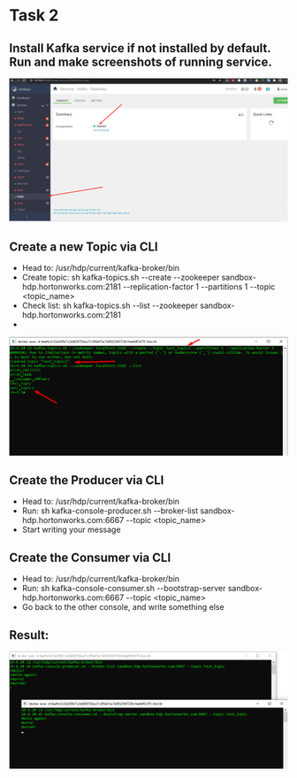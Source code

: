 # Task 2

## Install Kafka service if not installed by default. Run and make screenshots of running service.
![kafka](./img/kafka.png)

## Create a new Topic via CLI
- Head to: /usr/hdp/current/kafka-broker/bin
- Create topic: sh kafka-topics.sh --create --zookeeper sandbox-hdp.hortonworks.com:2181 --replication-factor 1 --partitions 1 --topic <topic_name>
- Check list: sh kafka-topics.sh --list --zookeeper sandbox-hdp.hortonworks.com:2181
- 
![kafka_new_topic](./img/kafka_new_topic.png)

## Create the Producer via CLI
- Head to: /usr/hdp/current/kafka-broker/bin
- Run: sh kafka-console-producer.sh --broker-list sandbox-hdp.hortonworks.com:6667 --topic <topic_name>
- Start writing your message

## Create the Consumer via CLI
- Head to: /usr/hdp/current/kafka-broker/bin
- Run: sh kafka-console-consumer.sh --bootstrap-server sandbox-hdp.hortonworks.com:6667 --topic <topic_name>
- Go back to the other console, and write something else

## Result:
![kafka_messages](./img/kafka_messages.png)
